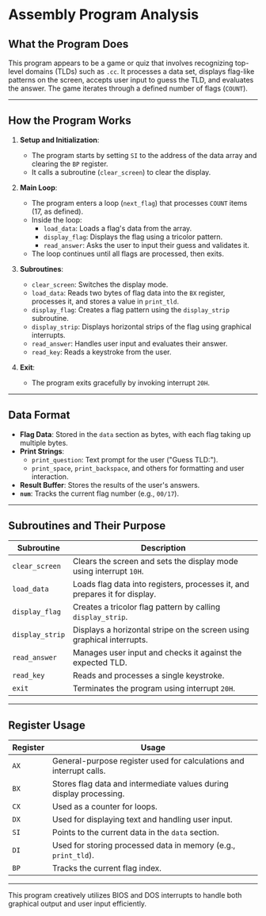 # Assembly Program Analysis

## What the Program Does
This program appears to be a game or quiz that involves recognizing top-level domains (TLDs) such as `.cc`. It processes a data set, displays flag-like patterns on the screen, accepts user input to guess the TLD, and evaluates the answer. The game iterates through a defined number of flags (`COUNT`).

---

## How the Program Works
1. **Setup and Initialization**:
    - The program starts by setting `SI` to the address of the data array and clearing the `BP` register.
    - It calls a subroutine (`clear_screen`) to clear the display.

2. **Main Loop**:
    - The program enters a loop (`next_flag`) that processes `COUNT` items (17, as defined).
    - Inside the loop:
        - `load_data`: Loads a flag's data from the array.
        - `display_flag`: Displays the flag using a tricolor pattern.
        - `read_answer`: Asks the user to input their guess and validates it.
    - The loop continues until all flags are processed, then exits.

3. **Subroutines**:
    - `clear_screen`: Switches the display mode.
    - `load_data`: Reads two bytes of flag data into the `BX` register, processes it, and stores a value in `print_tld`.
    - `display_flag`: Creates a flag pattern using the `display_strip` subroutine.
    - `display_strip`: Displays horizontal strips of the flag using graphical interrupts.
    - `read_answer`: Handles user input and evaluates their answer.
    - `read_key`: Reads a keystroke from the user.

4. **Exit**:
    - The program exits gracefully by invoking interrupt `20H`.

---

## Data Format
- **Flag Data**: Stored in the `data` section as bytes, with each flag taking up multiple bytes.
- **Print Strings**:
  - `print_question`: Text prompt for the user ("Guess TLD:").
  - `print_space`, `print_backspace`, and others for formatting and user interaction.
- **Result Buffer**: Stores the results of the user's answers.
- **`num`**: Tracks the current flag number (e.g., `00/17`).

---

## Subroutines and Their Purpose
| Subroutine      | Description                                                   |
|------------------|---------------------------------------------------------------|
| `clear_screen`   | Clears the screen and sets the display mode using interrupt `10H`. |
| `load_data`      | Loads flag data into registers, processes it, and prepares it for display. |
| `display_flag`   | Creates a tricolor flag pattern by calling `display_strip`.   |
| `display_strip`  | Displays a horizontal stripe on the screen using graphical interrupts. |
| `read_answer`    | Manages user input and checks it against the expected TLD.    |
| `read_key`       | Reads and processes a single keystroke.                      |
| `exit`           | Terminates the program using interrupt `20H`.                |

---

## Register Usage
| Register | Usage                                                                 |
|----------|-----------------------------------------------------------------------|
| `AX`     | General-purpose register used for calculations and interrupt calls.   |
| `BX`     | Stores flag data and intermediate values during display processing.   |
| `CX`     | Used as a counter for loops.                                          |
| `DX`     | Used for displaying text and handling user input.                     |
| `SI`     | Points to the current data in the `data` section.                     |
| `DI`     | Used for storing processed data in memory (e.g., `print_tld`).        |
| `BP`     | Tracks the current flag index.                                        |

---

This program creatively utilizes BIOS and DOS interrupts to handle both graphical output and user input efficiently.
